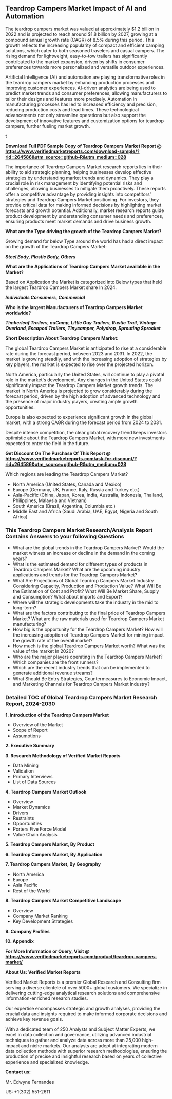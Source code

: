 <h2>Teardrop Campers Market Impact of AI and Automation</h2><p>The teardrop campers market was valued at approximately $1.2 billion in 2022 and is projected to reach around $1.8 billion by 2027, growing at a compound annual growth rate (CAGR) of 8.5% during this period. This growth reflects the increasing popularity of compact and efficient camping solutions, which cater to both seasoned travelers and casual campers. The rising demand for lightweight, easy-to-tow trailers has significantly contributed to the market expansion, driven by shifts in consumer preferences towards more personalized and versatile outdoor experiences.</p><p>Artificial Intelligence (AI) and automation are playing transformative roles in the teardrop campers market by enhancing production processes and improving customer experiences. AI-driven analytics are being used to predict market trends and consumer preferences, allowing manufacturers to tailor their designs and features more precisely. Automation in manufacturing processes has led to increased efficiency and precision, reducing production costs and lead times. These technological advancements not only streamline operations but also support the development of innovative features and customization options for teardrop campers, further fueling market growth.</p>t</p><p id="" class=""><strong>Download Full PDF Sample Copy of Teardrop Campers Market Report @ <a href="https://www.verifiedmarketreports.com/download-sample/?rid=264586&utm_source=github-R&utm_medium=028" target="_blank">https://www.verifiedmarketreports.com/download-sample/?rid=264586&utm_source=github-R&utm_medium=028</a></strong></p><p>The importance of&nbsp;Teardrop Campers Market research reports lies in their ability to aid strategic planning, helping businesses develop effective strategies by understanding market trends and dynamics. They play a crucial role in risk management by identifying potential risks and challenges, allowing businesses to mitigate them proactively. These reports offer a competitive advantage by providing insights into competitors' strategies and Teardrop Campers Market positioning. For investors, they provide critical data for making informed decisions by highlighting market forecasts and growth potential. Additionally, market research reports guide product development by understanding consumer needs and preferences, ensuring products meet market demands and drive business growth.</p><p><strong>What are the&nbsp;Type driving the growth of the Teardrop Campers Market?</strong></p><p id="" class="">Growing demand for below Type around the world has had a direct impact on the growth of the Teardrop Campers Market:</p><em><strong>Steel Body, Plastic Body, Others</strong></em></p><strong>What are the&nbsp;Applications&nbsp;of Teardrop Campers Market available in the Market?</strong></p><p id="" class="">Based on Application the Market is categorized into Below types that held the largest Teardrop Campers Market share In 2024.</p><em><strong>Individuals Consumers, Commercial</strong></em></p><strong>Who is the largest Manufacturers of Teardrop Campers Market worldwide?</strong></p><p><em><strong>Timberleaf Trailers, nuCamp, Little Guy Trailers, Rustic Trail, Vintage Overland, Escapod Trailers, Tinycamper, Polydrop, Sprouting Sprocket</strong></em></p><p id="" class=""><strong>Short Description About Teardrop Campers Market:</strong></p><p>The global Teardrop Campers Market is anticipated to rise at a considerable rate during the forecast period, between 2023 and 2031. In 2022, the market is growing steadily, and with the increasing adoption of strategies by key players, the market is expected to rise over the projected horizon.</p><p>North America, particularly the United States, will continue to play a pivotal role in the market's development. Any changes in the United States could significantly impact the Teardrop Campers Market growth trends. The market in North America is projected to grow considerably during the forecast period, driven by the high adoption of advanced technology and the presence of major industry players, creating ample growth opportunities.</p><p>Europe is also expected to experience significant growth in the global market, with a strong CAGR during the forecast period from 2024 to 2031.</p><p>Despite intense competition, the clear global recovery trend keeps investors optimistic about the Teardrop Campers Market, with more new investments expected to enter the field in the future.</p><p id="" class=""><strong>Get Discount On The Purchase Of This Report @ <a href="https://www.verifiedmarketreports.com/ask-for-discount/?rid=264586&utm_source=github-R&utm_medium=028" target="_blank">https://www.verifiedmarketreports.com/ask-for-discount/?rid=264586&utm_source=github-R&utm_medium=028</a></strong></p>Which regions are leading the Teardrop Campers Market?</p><ul><li>North America (United States, Canada and Mexico)</li><li>Europe (Germany, UK, France, Italy, Russia and Turkey etc.)</li><li>Asia-Pacific (China, Japan, Korea, India, Australia, Indonesia, Thailand, Philippines, Malaysia and Vietnam)</li><li>South America (Brazil, Argentina, Columbia etc.)</li><li>Middle East and Africa (Saudi Arabia, UAE, Egypt, Nigeria and South Africa)</li></ul><h3 id="" class="">This Teardrop Campers Market Research/Analysis Report Contains Answers to your following Questions</h3><ul><li>What are the global trends in the Teardrop Campers Market? Would the market witness an increase or decline in the demand in the coming years?</li><li>What is the estimated demand for different types of products in Teardrop Campers Market? What are the upcoming industry applications and trends for the Teardrop Campers Market?</li><li>What Are Projections of Global Teardrop Campers Market Industry Considering Capacity, Production and Production Value? What Will Be the Estimation of Cost and Profit? What Will Be Market Share, Supply and Consumption? What about imports and Export?</li><li>Where will the strategic developments take the industry in the mid to long-term?</li><li>What are the factors contributing to the final price of Teardrop Campers Market? What are the raw materials used for Teardrop Campers Market manufacturing?</li><li>How big is the opportunity for the Teardrop Campers Market? How will the increasing adoption of Teardrop Campers Market for mining impact the growth rate of the overall market?</li><li>How much is the global Teardrop Campers Market worth? What was the value of the market In 2020?</li><li>Who are the major players operating in the Teardrop Campers Market? Which companies are the front runners?</li><li>Which are the recent industry trends that can be implemented to generate additional revenue streams?</li><li>What Should Be Entry Strategies, Countermeasures to Economic Impact, and Marketing Channels for Teardrop Campers Market Industry?</li></ul><h3 id="" class="">Detailed TOC of Global Teardrop Campers Market Research Report, 2024-2030</h3><p id="" class=""><strong>1. Introduction of the Teardrop Campers Market</strong></p><ul><li>Overview of the Market</li><li>Scope of Report</li><li>Assumptions</li></ul><p id="" class=""><strong>2. Executive Summary</strong></p><p id="" class=""><strong>3. Research Methodology of Verified Market Reports</strong></p><ul><li>Data Mining</li><li>Validation</li><li>Primary Interviews</li><li>List of Data Sources</li></ul><p id="" class=""><strong>4. Teardrop Campers Market Outlook</strong></p><ul><li>Overview</li><li>Market Dynamics</li><li>Drivers</li><li>Restraints</li><li>Opportunities</li><li>Porters Five Force Model</li><li>Value Chain Analysis</li></ul><p id="" class=""><strong>5. Teardrop Campers Market, By Product</strong></p><p id="" class=""><strong>6. Teardrop Campers Market, By Application</strong></p><p id="" class=""><strong>7. Teardrop Campers Market, By Geography</strong></p><ul><li>North America</li><li>Europe</li><li>Asia Pacific</li><li>Rest of the World</li></ul><p id="" class=""><strong>8. Teardrop Campers Market Competitive Landscape</strong></p><ul><li>Overview</li><li>Company Market Ranking</li><li>Key Development Strategies</li></ul><p id="" class=""><strong>9. Company Profiles</strong></p><p id="" class=""><strong>10. Appendix</strong></p><p id="" class=""><strong>For More Information or Query, Visit @ <a href="https://www.verifiedmarketreports.com/product/teardrop-campers-market/" target="_blank">https://www.verifiedmarketreports.com/product/teardrop-campers-market/</a></strong></p><p id="" class=""><strong>About Us: Verified Market Reports</strong></p><p id="" class="">Verified Market Reports is a premier Global Research and Consulting firm serving a diverse clientele of over 5000+ global customers. We specialize in delivering cutting-edge analytical research solutions and comprehensive information-enriched research studies.</p><p id="" class="">Our expertise encompasses strategic and growth analyses, providing the crucial data and insights required to make informed corporate decisions and achieve key revenue goals.</p><p id="" class="">With a dedicated team of 250 Analysts and Subject Matter Experts, we excel in data collection and governance, utilizing advanced industrial techniques to gather and analyze data across more than 25,000 high-impact and niche markets. Our analysts are adept at integrating modern data collection methods with superior research methodologies, ensuring the production of precise and insightful research based on years of collective experience and specialized knowledge.</p><p id="" class=""><strong>Contact us:</strong></p><p id="" class="">Mr. Edwyne Fernandes</p><p id="" class="">US: +1(302) 551-2611</p>